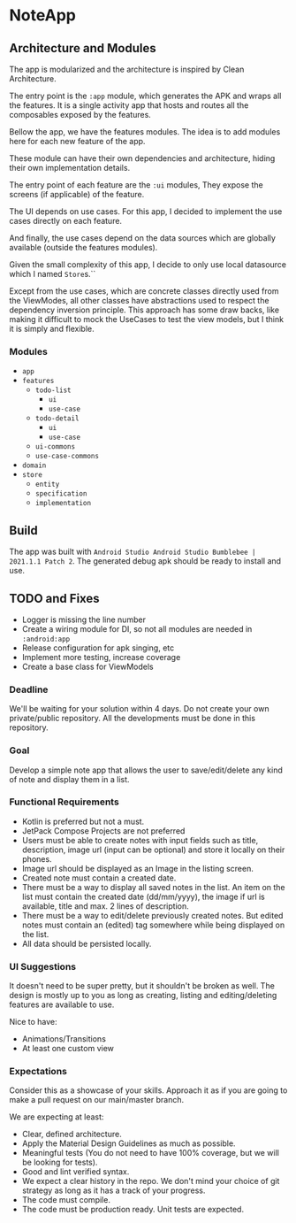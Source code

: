 # NoteApp

## Architecture and Modules

The app is modularized and the architecture is inspired by Clean Architecture.

The entry point is the `:app` module, which generates the APK and wraps all the features.
It is a single activity app that hosts and routes all the composables exposed by the features.

Bellow the app, we have the features modules. The idea is to add modules here for each new feature of the app.

These module can have their own dependencies and architecture, hiding their own implementation details.

The entry point of each feature are the `:ui` modules, They expose the screens (if applicable) of the feature.

The UI depends on use cases. For this app, I decided to implement the use cases directly on each feature.

And finally, the use cases depend on the data sources which are globally available (outside the features modules).

Given the small complexity of this app, I decide to only use local datasource which I named `Store`s.``

Except from the use cases, which are concrete classes directly used from the ViewModes, all other classes have abstractions used to respect the dependency inversion principle.
This approach has some draw backs, like making it difficult to mock the UseCases to test the view models, but I think it is simply and flexible.

### Modules
- `app`
- `features`
    - `todo-list`
        - `ui`
        - `use-case`
    - `todo-detail`
        - `ui`
        - `use-case`
    - `ui-commons`
    - `use-case-commons`
- `domain`
- `store`
    - `entity`
    - `specification`
    - `implementation`

## Build

The app was built with `Android Studio Android Studio Bumblebee | 2021.1.1 Patch 2`.
The generated debug apk should be ready to install and use.

## TODO and Fixes

- Logger is missing the line number
- Create a wiring module for DI, so not all modules are needed in `:android:app`
- Release configuration for apk singing, etc
- Implement more testing, increase coverage
- Create a base class for ViewModels

### Deadline

We'll be waiting for your solution within 4 days. Do not create your own private/public repository. All the developments must be done in this repository.

### Goal ###

Develop a simple note app that allows the user to save/edit/delete any kind of note and display them in a list.

### Functional Requirements ###

* Kotlin is preferred but not a must.
* JetPack Compose Projects are not preferred
* Users must be able to create notes with input fields such as title, description, image url (input can be optional) and store it locally on their phones.
* Image url should be displayed as an Image in the listing screen.
* Created note must contain a created date.
* There must be a way to display all saved notes in the list. An item on the list must contain the created date (dd/mm/yyyy), the image if url is available, title and max. 2 lines of description.
* There must be a way to edit/delete previously created notes. But edited notes must contain an (edited) tag somewhere while being displayed on the list.
* All data should be persisted locally.

### UI Suggestions ###

It doesn't need to be super pretty, but it shouldn't be broken as well. The design is mostly up to you as long as creating, listing and editing/deleting features are available to use.

Nice to have:
* Animations/Transitions
* At least one custom view

### Expectations ###

Consider this as a showcase of your skills.
Approach it as if you are going to make a pull request on our main/master branch.

We are expecting at least:
* Clear, defined architecture.
* Apply the Material Design Guidelines as much as possible.
* Meaningful tests (You do not need to have 100% coverage, but we will be looking for tests).
* Good and lint verified syntax.
* We expect a clear history in the repo. We don't mind your choice of git strategy as long as it has a track of your progress.
* The code must compile.
* The code must be production ready. Unit tests are expected.
